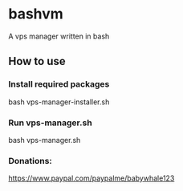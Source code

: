 # bashvm

A vps manager written in bash

## How to use

### Install required packages
bash vps-manager-installer.sh

### Run vps-manager.sh
bash vps-manager.sh

### Donations:
https://www.paypal.com/paypalme/babywhale123
